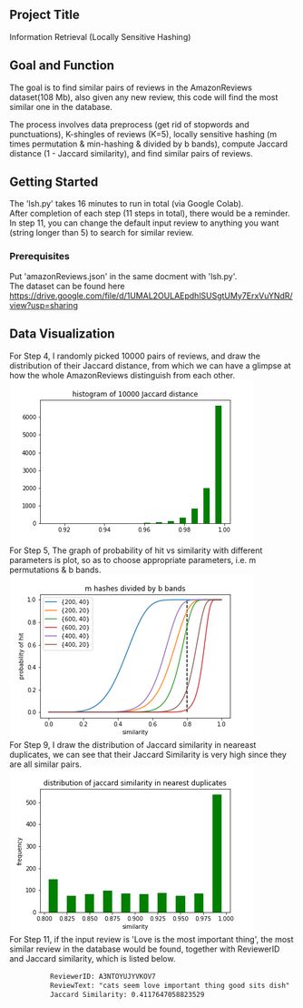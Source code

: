 ## Project Title

Information Retrieval (Locally Sensitive Hashing)

## Goal and Function

The goal is to find similar pairs of reviews in the AmazonReviews dataset(108 Mb), also given any new review, this code will find the most similar one in the database.  

The process involves data preprocess (get rid of stopwords and punctuations), K-shingles of reviews (K=5), locally sensitive hashing (m times permutation & min-hashing & divided by b bands), compute Jaccard distance (1 - Jaccard similarity), and find similar pairs of reviews.

## Getting Started

The 'lsh.py' takes 16 minutes to run in total (via Google Colab).  
After completion of each step (11 steps in total), there would be a reminder.  
In step 11, you can change the default input review to anything you want (string longer than 5) to search for similar review.

### Prerequisites

Put 'amazonReviews.json' in the same docment with 'lsh.py'.  
The dataset can be found here https://drive.google.com/file/d/1UMAL2OULAEpdhlSUSgtUMy7ErxVuYNdR/view?usp=sharing

## Data Visualization

For Step 4, I randomly picked 10000 pairs of reviews, and draw the distribution of their Jaccard distance, from which we can have a glimpse at how the whole AmazonReviews distinguish from each other.
![Image](https://github.com/MianWang123/Information-Retrieval/blob/master/pics/Jaccard%20distance%20of%2010000%20pairs.png)  
For Step 5, The graph of probability of hit vs similarity with different parameters is plot, so as to choose appropriate parameters, i.e. m permutations & b bands.  
![Image](https://github.com/MianWang123/Information-Retrieval/blob/master/pics/probability%20of%20hit.png)  
For Step 9, I draw the distribution of Jaccard similarity in neareast duplicates, we can see that their Jaccard Similarity is very high since they are all similar pairs.  
![Image](https://github.com/MianWang123/Information-Retrieval/blob/master/pics/Jaccard%20similarity%20distribution%20of%20nearest%20duplicates.png)  
For Step 11, if the input review is 'Love is the most important thing', the most similar review in the database would be found, together with ReviewerID and Jaccard similarity, which is listed below.

              ReviewerID: A3NTOYUJYVKOV7 
              ReviewText: "cats seem love important thing good sits dish" 
              Jaccard Similarity: 0.4117647058823529
